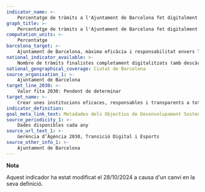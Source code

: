 ```yaml
---
indicator_name: >-
    Percentatge de tràmits a l'Ajuntament de Barcelona fet digitalment a través de l'Oficina Virtual de Tràmits (OVT)
graph_title: >-
    Percentatge de tràmits a l'Ajuntament de Barcelona fet digitalment a través de l'Oficina Virtual de Tràmits (OVT)
computation_units: >-
    Percentatge
barcelona_target: >-
    Ajuntament de Barcelona, màxima eficàcia i responsabilitat envers la ciutadania
national_indicator_available: >-
    Nombre de tràmits finalistes completament digitalitzats (amb descàrrega de document immediata)
national_geographical_coverage: Ciutat de Barcelona 
source_organisation_1: >-
    Ajuntament de Barcelona
target_line_2030: >-
    Valor fita 2030: Pendent de determinar
target_name: >-
    Crear unes institucions eficaces, responsables i transparents a tots els nivells
indicator_definition:
goal_meta_link_text: Metadades dels Objectius de Desenvolupament Sostenible de les Nacions Unides (pdf 894kB)
source_periodicity_1: >-
    Dades disponibles cada any
source_url_text_1: >-
    Gerència d’Agència 2030, Transició Digital i Esports
source_other_info_1: >-
    Ajuntament de Barcelona
---
```

**Nota**

Aquest indicador ha estat modificat el 28/10/2024 a causa d'un canvi en la seva definició.
